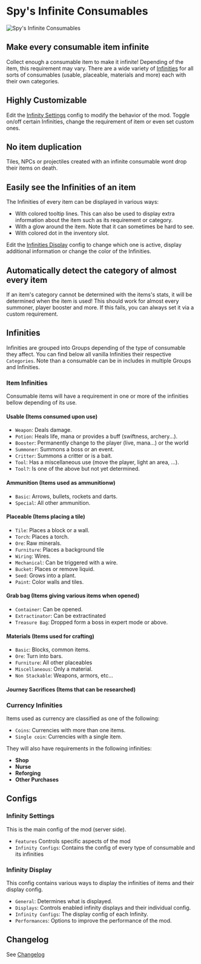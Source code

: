 # Spy's Infinite Consumables
![Spy's Infinite Consumables](icon_workshop.png)

## Make every consumable item infinite

Collect enough a consumable item to make it infinite!
Depending of the item, this requirement may vary.
There are a wide variety of [Infinities](#infinities) for all sorts of consumables (usable, placeable, materials and more) each with their own categories.

## Highly Customizable

Edit the [Infinity Settings](#infinity-settings) config to modify the behavior of the mod.
Toggle on/off certain Infinities, change the requirement of item or even set custom ones.

## No item duplication

Tiles, NPCs or projectiles created with an infinite consumable wont drop their items on death.

## Easily see the Infinities of an item

The Infinities of every item can be displayed in various ways:

- With colored tooltip lines. This can also be used to display extra information about the item such as its requirement or category.
- With a glow around the item. Note that it can sometimes be hard to see.
- With colored dot in the inventory slot.

Edit the [Infinities Display](#infinity-display) config to change which one is active, display additional information or change the color of the Infinities.

## Automatically detect the category of almost every item

If an item's category cannot be determined with the items's stats, it will be determined when the item is used!
This should work for almost every summoner, player booster and more.
If this fails, you can always set it via a custom requirement.

## Infinities

Infinities are grouped into Groups depending of the type of consumable they affect.
You can find below all vanilla Infinities their respective `Categories`.
Note than a consumable can be in includes in multiple Groups and Infinities.


### Item Infinities

Consumable items will have a requirement in one or more of the infinities bellow depending of its use.

#### Usable (Items consumed upon use)
- `Weapon`: Deals damage.
- `Potion`: Heals life, mana or provides a buff (swiftness, archery...).
- `Booster`: Permanently change to the player (live, mana...) or the world
- `Summoner`: Summons a boss or an event.
- `Critter`: Summons a critter or is a bait.
- `Tool`: Has a miscellaneous use (move the player, light an area, ...).
- `Tool?`: Is one of the above but not yet determined.

#### Ammunition (Items used as ammunitionw)
- `Basic`: Arrows, bullets, rockets and darts.
- `Special`: All other ammunition.

#### Placeable (Items placing a tile)
- `Tile`: Places a block or a wall.
- `Torch`: Places a torch.
- `Ore`: Raw minerals.
- `Furniture`: Places a background tile
- `Wiring`: Wires.
- `Mechanical`: Can be triggered with a wire.
- `Bucket`: Places or remove liquid.
- `Seed`: Grows into a plant.
- `Paint`: Color walls and tiles.

#### Grab bag (Items giving various items when opened)
- `Container`: Can be opened.
- `Extractinator`: Can be extractinated
- `Treasure Bag`: Dropped form a boss in expert mode or above.

#### Materials (Items used for crafting)
- `Basic`: Blocks, common items.
- `Ore`: Turn into bars.
- `Furniture`: All other placeables
- `Miscellaneous`: Only a material.
- `Non Stackable`: Weapons, armors, etc...

#### Journey Sacrifices (Items that can be researched)

### Currency Infinities

Items used as currency are classified as one of the following:
- `Coins`: Currencies with more than one items.
- `Single coin`: Currencies with a single item.

They will also have requirements in the following infinities: 
- **Shop**
- **Nurse**
- **Reforging**
- **Other Purchases**

## Configs

### Infinity Settings

This is the main config of the mod (server side).

- `Features` Controls specific aspects of the mod
- `Infinity Configs`: Contains the config of every type of consumable and its infinities

### Infinity Display

This config contains various ways to display the infinities of items and their display config.

- `General`: Determines what is displayed.
- `Displays`: Controls enabled infinity displays and their individual config.
- `Infinity Configs`: The display config of each Infinity.
- `Performances`: Options to improve the performance of the mod.

## Changelog
See [Changelog](Changelog.md)